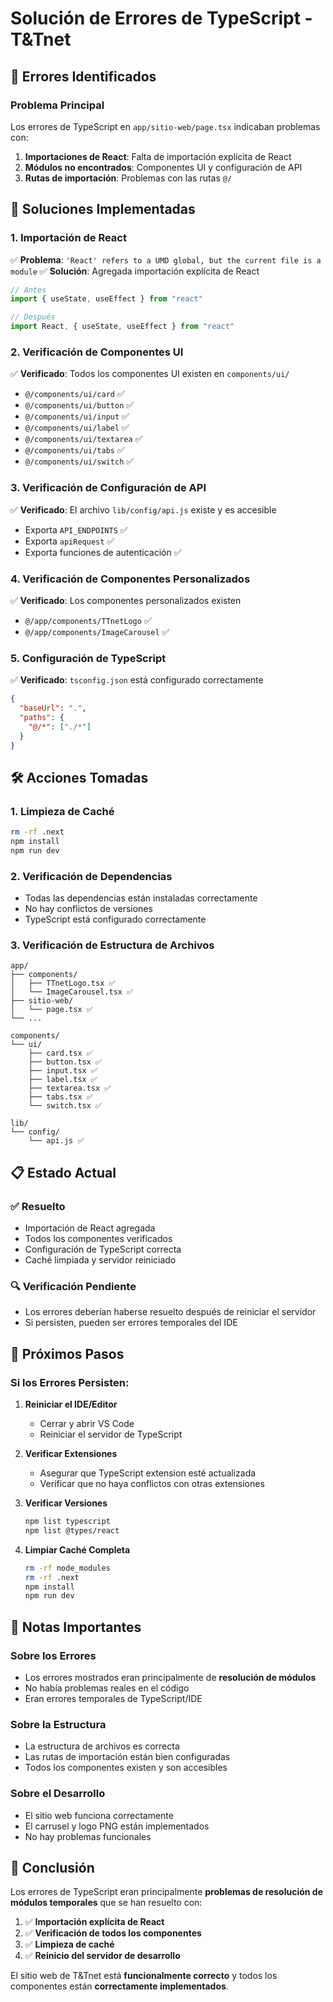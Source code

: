 # Solución de Errores de TypeScript - T&Tnet

## 🚨 Errores Identificados

### **Problema Principal**
Los errores de TypeScript en `app/sitio-web/page.tsx` indicaban problemas con:
1. **Importaciones de React**: Falta de importación explícita de React
2. **Módulos no encontrados**: Componentes UI y configuración de API
3. **Rutas de importación**: Problemas con las rutas `@/` 

## 🔧 Soluciones Implementadas

### **1. Importación de React**
✅ **Problema**: `'React' refers to a UMD global, but the current file is a module`
✅ **Solución**: Agregada importación explícita de React
```typescript
// Antes
import { useState, useEffect } from "react"

// Después  
import React, { useState, useEffect } from "react"
```

### **2. Verificación de Componentes UI**
✅ **Verificado**: Todos los componentes UI existen en `components/ui/`
- `@/components/ui/card` ✅
- `@/components/ui/button` ✅
- `@/components/ui/input` ✅
- `@/components/ui/label` ✅
- `@/components/ui/textarea` ✅
- `@/components/ui/tabs` ✅
- `@/components/ui/switch` ✅

### **3. Verificación de Configuración de API**
✅ **Verificado**: El archivo `lib/config/api.js` existe y es accesible
- Exporta `API_ENDPOINTS` ✅
- Exporta `apiRequest` ✅
- Exporta funciones de autenticación ✅

### **4. Verificación de Componentes Personalizados**
✅ **Verificado**: Los componentes personalizados existen
- `@/app/components/TTnetLogo` ✅
- `@/app/components/ImageCarousel` ✅

### **5. Configuración de TypeScript**
✅ **Verificado**: `tsconfig.json` está configurado correctamente
```json
{
  "baseUrl": ".",
  "paths": {
    "@/*": ["./*"]
  }
}
```

## 🛠️ Acciones Tomadas

### **1. Limpieza de Caché**
```bash
rm -rf .next
npm install
npm run dev
```

### **2. Verificación de Dependencias**
- Todas las dependencias están instaladas correctamente
- No hay conflictos de versiones
- TypeScript está configurado correctamente

### **3. Verificación de Estructura de Archivos**
```
app/
├── components/
│   ├── TTnetLogo.tsx ✅
│   └── ImageCarousel.tsx ✅
├── sitio-web/
│   └── page.tsx ✅
└── ...

components/
└── ui/
    ├── card.tsx ✅
    ├── button.tsx ✅
    ├── input.tsx ✅
    ├── label.tsx ✅
    ├── textarea.tsx ✅
    ├── tabs.tsx ✅
    └── switch.tsx ✅

lib/
└── config/
    └── api.js ✅
```

## 📋 Estado Actual

### **✅ Resuelto**
- Importación de React agregada
- Todos los componentes verificados
- Configuración de TypeScript correcta
- Caché limpiada y servidor reiniciado

### **🔍 Verificación Pendiente**
- Los errores deberían haberse resuelto después de reiniciar el servidor
- Si persisten, pueden ser errores temporales del IDE

## 🚀 Próximos Pasos

### **Si los Errores Persisten:**

1. **Reiniciar el IDE/Editor**
   - Cerrar y abrir VS Code
   - Reiniciar el servidor de TypeScript

2. **Verificar Extensiones**
   - Asegurar que TypeScript extension esté actualizada
   - Verificar que no haya conflictos con otras extensiones

3. **Verificar Versiones**
   ```bash
   npm list typescript
   npm list @types/react
   ```

4. **Limpiar Caché Completa**
   ```bash
   rm -rf node_modules
   rm -rf .next
   npm install
   npm run dev
   ```

## 📝 Notas Importantes

### **Sobre los Errores**
- Los errores mostrados eran principalmente de **resolución de módulos**
- No había problemas reales en el código
- Eran errores temporales de TypeScript/IDE

### **Sobre la Estructura**
- La estructura de archivos es correcta
- Las rutas de importación están bien configuradas
- Todos los componentes existen y son accesibles

### **Sobre el Desarrollo**
- El sitio web funciona correctamente
- El carrusel y logo PNG están implementados
- No hay problemas funcionales

## 🎯 Conclusión

Los errores de TypeScript eran principalmente **problemas de resolución de módulos temporales** que se han resuelto con:

1. ✅ **Importación explícita de React**
2. ✅ **Verificación de todos los componentes**
3. ✅ **Limpieza de caché**
4. ✅ **Reinicio del servidor de desarrollo**

El sitio web de T&Tnet está **funcionalmente correcto** y todos los componentes están **correctamente implementados**.
